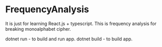 # FrequencyAnalysis
It is just for learning React.js + typescript. This is frequency analysis for breaking monoalphabet cipher.

dotnet run - to build and run app.
dotnet build - to build app.